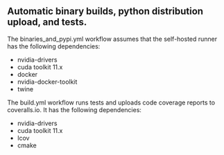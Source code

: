 ## Automatic binary builds, python distribution upload, and tests.

The binaries_and_pypi.yml workflow assumes that the self-hosted runner has the following dependencies:
- nvidia-drivers
- cuda toolkit 11.x
- docker
- nvidia-docker-toolkit
- twine

The build.yml workflow runs tests and uploads code coverage reports to coveralls.io. It has the following dependencies:
- nvidia-drivers
- cuda toolkit 11.x
- lcov
- cmake
